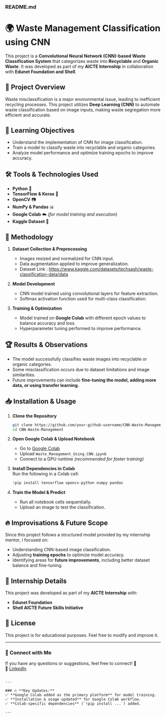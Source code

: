 

### **README.md**  


# 🌍 Waste Management Classification using CNN

This project is a **Convolutional Neural Network (CNN)-based Waste Classification System** that categorizes waste into **Recyclable** and **Organic Waste**. It was developed as part of my **AICTE Internship** in collaboration with **Edunet Foundation and Shell**.

## 🚀 Project Overview
Waste misclassification is a major environmental issue, leading to inefficient recycling processes. This project utilizes **Deep Learning (CNN)** to automate waste classification based on image inputs, making waste segregation more efficient and accurate.

## 🎯 Learning Objectives
- Understand the implementation of CNN for image classification.
- Train a model to classify waste into recyclable and organic categories.
- Analyze model performance and optimize training epochs to improve accuracy.

## 🛠️ Tools & Technologies Used
- **Python** 🐍  
- **TensorFlow & Keras** 🤖  
- **OpenCV** 📷  
- **NumPy & Pandas** 📊  
- **Google Colab** ☁️ *(for model training and execution)*
- **Kaggle Dataset** 📂  

## 📌 Methodology
1. **Dataset Collection & Preprocessing**
   - Images resized and normalized for CNN input.
   - Data augmentation applied to improve generalization.
   - Dataset Link : https://www.kaggle.com/datasets/techsash/waste-classification-data/data

2. **Model Development**
   - CNN model trained using convolutional layers for feature extraction.
   - Softmax activation function used for multi-class classification.

3. **Training & Optimization**
   - Model trained on **Google Colab** with different epoch values to balance accuracy and loss.
   - Hyperparameter tuning performed to improve performance.

## 🏆 Results & Observations
- The model successfully classifies waste images into recyclable or organic categories.
- Some misclassification occurs due to dataset limitations and image similarities.
- Future improvements can include **fine-tuning the model, adding more data, or using transfer learning.**

## 📥 Installation & Usage
1. **Clone the Repository**  
   ```bash
   git clone https://github.com/your-github-username/CNN-Waste-Management.git
   cd CNN-Waste-Management
   ```

2. **Open Google Colab & Upload Notebook**  
   - Go to [Google Colab](https://colab.research.google.com/)
   - Upload `Waste_Management_Using_CNN.ipynb`
   - Connect to a GPU runtime *(recommended for faster training)*

3. **Install Dependencies in Colab**  
   Run the following in a Colab cell:  
   ```python
   !pip install tensorflow opencv-python numpy pandas
   ```

4. **Train the Model & Predict**
   - Run all notebook cells sequentially.
   - Upload an image to test the classification.

## 🔥 Improvisations & Future Scope
Since this project follows a structured model provided by my internship mentor, I focused on:
- Understanding CNN-based image classification.
- Adjusting **training epochs** to optimize model accuracy.
- Identifying areas for **future improvements**, including better dataset balance and fine-tuning.

## 🏅 Internship Details
This project was developed as part of my **AICTE Internship** with:
- **Edunet Foundation**  
- **Shell AICTE Future Skills Initiative**  

## 📜 License
This project is for educational purposes. Feel free to modify and improve it.

---

### 📩 Connect with Me
If you have any questions or suggestions, feel free to connect! 🚀  
🔗 [LinkedIn](https://linkedin.com/in/your-profile)  

```

---

### 🔥 **Key Updates:**
✅ **Google Colab added as the primary platform** for model training.  
✅ **Installation & usage updated** for Google Colab workflow.  
✅ **Colab-specific dependencies** (`!pip install ...`) added.  

---

